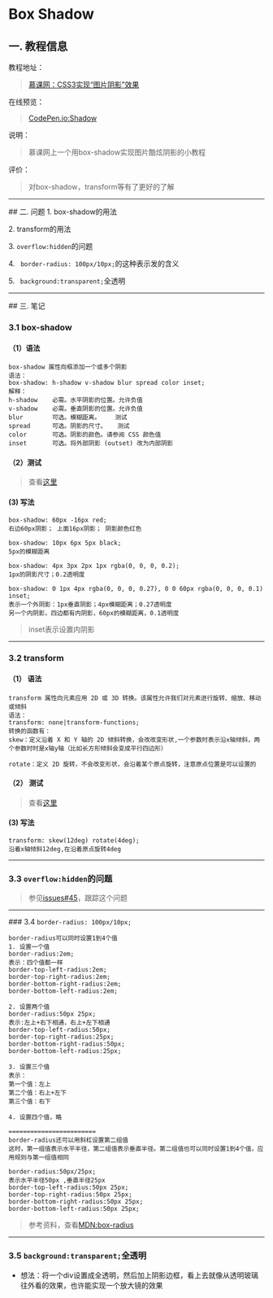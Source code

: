 # Box Shadow

## 一. 教程信息

教程地址：
>[慕课网：CSS3实现“图片阴影”效果](http://www.imooc.com/learn/240)

在线预览：
>[CodePen.io:Shadow](http://codepen.io/ckinmind/pen/aBNvMV)

说明：
>慕课网上一个用box-shadow实现图片酷炫阴影的小教程

评价：
>对box-shadow，transform等有了更好的了解



---
## 二. 问题
1. box-shadow的用法

2. transform的用法

3. `overflow:hidden`的问题

4. ` border-radius: 100px/10px;`的这种表示发的含义

5. ` background:transparent;`全透明


---
## 三. 笔记

### 3.1 box-shadow

#### （1）语法
```
box-shadow 属性向框添加一个或多个阴影
语法：
box-shadow: h-shadow v-shadow blur spread color inset;
解释：
h-shadow    必需。水平阴影的位置。允许负值
v-shadow    必需。垂直阴影的位置。允许负值
blur        可选。模糊距离。	测试
spread      可选。阴影的尺寸。	测试
color       可选。阴影的颜色。请参阅 CSS 颜色值
inset       可选。将外部阴影 (outset) 改为内部阴影
```

#### （2）测试
> 查看[这里](http://www.css88.com/tool/css3Preview/Box-Shadow.html)

#### (3) 写法
```
box-shadow: 60px -16px red;
右边60px阴影； 上面16px阴影； 阴影颜色红色

box-shadow: 10px 6px 5px black;
5px的模糊距离

box-shadow: 4px 3px 2px 1px rgba(0, 0, 0, 0.2);
1px的阴影尺寸；0.2透明度

box-shadow: 0 1px 4px rgba(0, 0, 0, 0.27), 0 0 60px rgba(0, 0, 0, 0.1) inset;
表示一个外阴影：1px垂直阴影；4px模糊距离；0.27透明度
另一个内阴影，四边都有内阴影，60px的模糊距离，0.1透明度
```
>inset表示设置内阴影

---
### 3.2 transform 

#### （1） 语法
```
transform 属性向元素应用 2D 或 3D 转换。该属性允许我们对元素进行旋转、缩放、移动或倾斜
语法：
transform: none|transform-functions;
转换的函数有：
skew：定义沿着 X 和 Y 轴的 2D 倾斜转换，会改改变形状,一个参数时表示沿x轴倾斜，两个参数时时是x轴y轴（比如长方形倾斜会变成平行四边形）

rotate：定义 2D 旋转，不会改变形状，会沿着某个原点旋转，注意原点位置是可以设置的
```

#### （2） 测试
>查看[这里](http://www.css88.com/tool/css3Preview/Transform.html)

#### (3) 写法
```
transform: skew(12deg) rotate(4deg);
沿着x轴倾斜12deg,在沿着原点旋转4deg
```

---
### 3.3 `overflow:hidden`的问题
>参见[issues#45](https://github.com/ckinmind/WebHub/issues/45)，跟踪这个问题

---

### 3.4 `border-radius: 100px/10px;`

```
border-radius可以同时设置1到4个值
1. 设置一个值
border-radius:2em;
表示：四个值都一样
border-top-left-radius:2em;
border-top-right-radius:2em;
border-bottom-right-radius:2em;
border-bottom-left-radius:2em;

2. 设置两个值
border-radius:50px 25px;
表示:左上+右下相通，右上+左下相通
border-top-left-radius:50px;
border-top-right-radius:25px;
border-bottom-right-radius:50px;
border-bottom-left-radius:25px;

3. 设置三个值
表示：
第一个值：左上
第二个值：右上+左下
第三个值：右下

4. 设置四个值，略

========================
border-radius还可以用斜杠设置第二组值
这时，第一组值表示水平半径，第二组值表示垂直半径。第二组值也可以同时设置1到4个值，应用规则与第一组值相同

border-radius:50px/25px;
表示水平半径50px ,垂直半径25px
border-top-left-radius:50px 25px;
border-top-right-radius:50px 25px;
border-bottom-right-radius:50px 25px;
border-bottom-left-radius:50px 25px;
```
>参考资料，查看[MDN:box-radius](https://developer.mozilla.org/zh-CN/docs/Web/CSS/border-radius)

---
### 3.5 `background:transparent;`全透明
- 想法：将一个div设置成全透明，然后加上阴影边框，看上去就像从透明玻璃往外看的效果，也许能实现一个放大镜的效果
